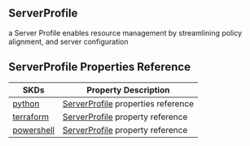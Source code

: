 ## ServerProfile
a Server Profile enables resource management by streamlining policy alignment, and server configuration

## ServerProfile Properties Reference

| SKDs | Property Description
| ---- | ------------------- |
| [python](https://github.com/CiscoDevNet/intersight-python/) | [ServerProfile](https://github.com/CiscoDevNet/intersight-python/tree/main/intersight/model/server_profile.py) properties reference |                 |
| [terraform](https://github.com/CiscoDevNet/terraform-provider-intersight/) | [ServerProfile](https://registry.terraform.io/providers/CiscoDevNet/intersight/latest/docs/resources/server_profile) property reference |
| [powershell](https://github.com/CiscoDevNet/intersight-powershell/) | [ServerProfile](https://github.com/CiscoDevNet/intersight-powershell/blob/main/docs/New-IntersightServerProfile.md) property reference |



